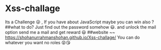 # Xss-challage
 Its a Challenge 😜 , If you have about JavaScript maybe you can win also ?
##what to do? 
Just find out the password somehow 😃. and unlock the mail option send me a mail and get reward 😃
##website ~~ https://shohanurrahmanshohan.github.io/Xss-challage/
You can do whatever you want no roles 😝😘

